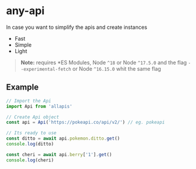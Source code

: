 # any-api
In case you want to simplify the apis and create instances

-   Fast
-   Simple
-   Light

> **Note:** requires *ES Modules, Node `^18` or Node `^17.5.0` and the flag `--experimental-fetch` or Node `^16.15.0` whit the same flag

## Example
```js
// Import the Api
import Api from 'allapis'

// Create Api object
const api = Api('https://pokeapi.co/api/v2/') // eg. pokeapi

// Its ready to use
const ditto = await api.pokemon.ditto.get()
console.log(ditto)

const cheri = await api.berry['1'].get()
console.log(cheri)